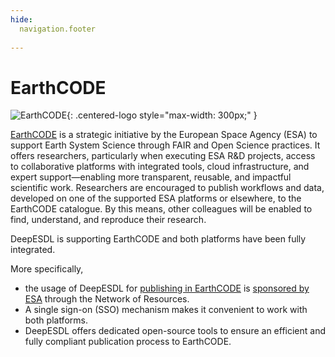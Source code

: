 ```yaml
---
hide:
  navigation.footer
  
---
```


# EarthCODE

![EarthCODE](https://discourse-earthcode.eox.at/uploads/default/original/1X/19dc5eaefd1525be9147c7f0bff396482b3df848.png){: .centered-logo style="max-width: 300px;" }

[EarthCODE](https://esa-earthcode.github.io/documentation/Getting%20started%20with%20EarthCODE/) is
a strategic initiative by the European Space Agency (ESA) to support Earth System Science through
FAIR and Open Science practices. It offers researchers, particularly when executing ESA R&D projects,
access to collaborative platforms with integrated tools, cloud infrastructure, and expert support—enabling more
transparent, reusable, and impactful scientific work. Researchers are encouraged to publish workflows and data,
developed on one of the supported ESA platforms or elsewhere, to the EarthCODE catalogue. By this means,
other colleagues will be enabled to find, understand, and reproduce their research.

DeepESDL is supporting EarthCODE and both platforms have been fully integrated.

More specifically,

- the usage of DeepESDL for [publishing in EarthCODE](../guide/earthcode) is [sponsored by ESA](../become_user) through the Network of Resources.
- A single sign-on (SSO) mechanism makes it convenient to work with both platforms.
- DeepESDL offers dedicated open-source tools to ensure an efficient and fully compliant publication process to EarthCODE.
